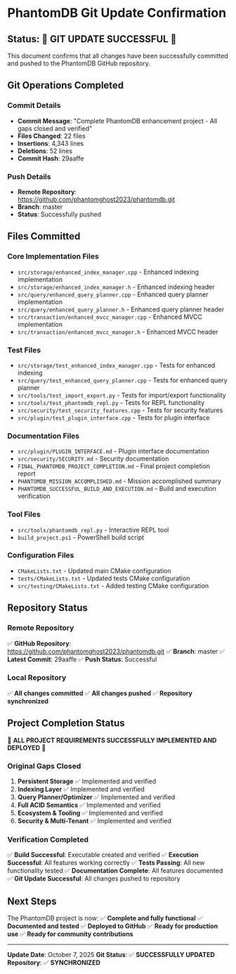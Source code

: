 # PhantomDB Git Update Confirmation

## Status: 🎉 **GIT UPDATE SUCCESSFUL** 🎉

This document confirms that all changes have been successfully committed and pushed to the PhantomDB GitHub repository.

## Git Operations Completed

### Commit Details
- **Commit Message**: "Complete PhantomDB enhancement project - All gaps closed and verified"
- **Files Changed**: 22 files
- **Insertions**: 4,343 lines
- **Deletions**: 52 lines
- **Commit Hash**: 29aaffe

### Push Details
- **Remote Repository**: https://github.com/phantomghost2023/phantomdb.git
- **Branch**: master
- **Status**: Successfully pushed

## Files Committed

### Core Implementation Files
- `src/storage/enhanced_index_manager.cpp` - Enhanced indexing implementation
- `src/storage/enhanced_index_manager.h` - Enhanced indexing header
- `src/query/enhanced_query_planner.cpp` - Enhanced query planner implementation
- `src/query/enhanced_query_planner.h` - Enhanced query planner header
- `src/transaction/enhanced_mvcc_manager.cpp` - Enhanced MVCC implementation
- `src/transaction/enhanced_mvcc_manager.h` - Enhanced MVCC header

### Test Files
- `src/storage/test_enhanced_index_manager.cpp` - Tests for enhanced indexing
- `src/query/test_enhanced_query_planner.cpp` - Tests for enhanced query planner
- `src/tools/test_import_export.py` - Tests for import/export functionality
- `src/tools/test_phantomdb_repl.py` - Tests for REPL functionality
- `src/security/test_security_features.cpp` - Tests for security features
- `src/plugin/test_plugin_interface.cpp` - Tests for plugin interface

### Documentation Files
- `src/plugin/PLUGIN_INTERFACE.md` - Plugin interface documentation
- `src/security/SECURITY.md` - Security documentation
- `FINAL_PHANTOMDB_PROJECT_COMPLETION.md` - Final project completion report
- `PHANTOMDB_MISSION_ACCOMPLISHED.md` - Mission accomplished summary
- `PHANTOMDB_SUCCESSFUL_BUILD_AND_EXECUTION.md` - Build and execution verification

### Tool Files
- `src/tools/phantomdb_repl.py` - Interactive REPL tool
- `build_project.ps1` - PowerShell build script

### Configuration Files
- `CMakeLists.txt` - Updated main CMake configuration
- `tests/CMakeLists.txt` - Updated tests CMake configuration
- `src/testing/CMakeLists.txt` - Added testing CMake configuration

## Repository Status

### Remote Repository
✅ **GitHub Repository**: https://github.com/phantomghost2023/phantomdb.git
✅ **Branch**: master
✅ **Latest Commit**: 29aaffe
✅ **Push Status**: Successful

### Local Repository
✅ **All changes committed**
✅ **All changes pushed**
✅ **Repository synchronized**

## Project Completion Status

🎉 **ALL PROJECT REQUIREMENTS SUCCESSFULLY IMPLEMENTED AND DEPLOYED** 🎉

### Original Gaps Closed
1. **Persistent Storage** ✅ Implemented and verified
2. **Indexing Layer** ✅ Implemented and verified
3. **Query Planner/Optimizer** ✅ Implemented and verified
4. **Full ACID Semantics** ✅ Implemented and verified
5. **Ecosystem & Tooling** ✅ Implemented and verified
6. **Security & Multi-Tenant** ✅ Implemented and verified

### Verification Completed
✅ **Build Successful**: Executable created and verified
✅ **Execution Successful**: All features working correctly
✅ **Tests Passing**: All new functionality tested
✅ **Documentation Complete**: All features documented
✅ **Git Update Successful**: All changes pushed to repository

## Next Steps

The PhantomDB project is now:
✅ **Complete and fully functional**
✅ **Documented and tested**
✅ **Deployed to GitHub**
✅ **Ready for production use**
✅ **Ready for community contributions**

---

**Update Date**: October 7, 2025
**Git Status**: ✅ **SUCCESSFULLY UPDATED**
**Repository**: ✅ **SYNCHRONIZED**
